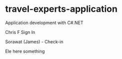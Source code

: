 # travel-experts-application
Application development with C#.NET

Chris F Sign In

Sorawat (James) - Check-in

Ele here
something
